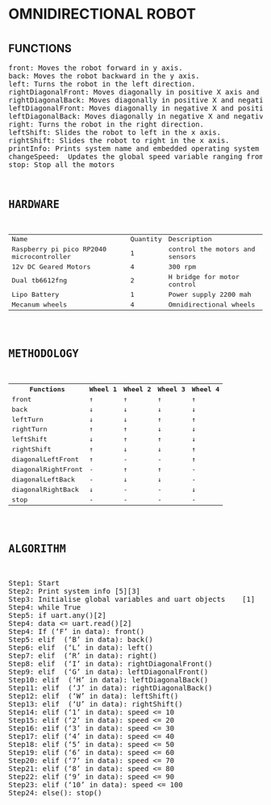 <h1>OMNIDIRECTIONAL ROBOT<h1>
<h2>FUNCTIONS</h2>
<pre>
front: Moves the robot forward in y axis.
back: Moves the robot backward in the y axis.
left: Turns the robot in the left direction.
rightDiagonalFront: Moves diagonally in positive X axis and positive Y axis
rightDiagonalBack: Moves diagonally in positive X and negative Y axis
leftDiagonalFront: Moves diagonally in negative X and positive Y axis
leftDiagonalBack: Moves diagonally in negative X and negative Y axis
right: Turns the robot in the right direction.
leftShift: Slides the robot to left in the x axis.
rightShift: Slides the robot to right in the x axis.
printInfo: Prints system name and embedded operating system name
changeSpeed:  Updates the global speed variable ranging from 1-10 speeds
stop: Stop all the motors
<pre>

<h2>HARDWARE</h2>
<table>
<tr>
    <td>Name</td>
    <td>Quantity</td>
    <td>Description</td>
</tr>
<tr>
    <td>Raspberry pi pico RP2040 microcontroller</td>
    <td>1</td>
    <td>control the motors and sensors</td>
</tr>
<tr>
    <td>12v DC Geared Motors</td>
    <td>4</td>
    <td>300 rpm</td>
</tr>
<tr>
    <td>Dual tb6612fng</td>
    <td>2</td>
    <td>H bridge for motor control</td>
</tr>
<tr>
    <td>Lipo Battery</td>
    <td>1</td>
    <td>Power supply 2200 mah</td>
</tr>
<tr>
    <td>Mecanum wheels</td>
    <td>4</td>
    <td>Omnidirectional wheels</td>
</tr>  
<!--<tr>-->
<!--    <td></td>-->
<!--    <td></td>-->
<!--    <td></td>-->
<!--    <td></td>-->
<!--    <td></td>-->
<!--</tr>-->
</table>

<h2>METHODOLOGY</h2>
<table>
<tr>
    <th>Functions</th>
    <th>Wheel 1</th>
    <th>Wheel 2</th>
    <th>Wheel 3</th>
    <th>Wheel 4</th>
</tr>
<tr>
    <td>front</td>
    <td>↑</td>
    <td>↑</td>
    <td>↑</td>
    <td>↑</td>
</tr>
<tr>
    <td>back</td>
    <td>↓</td>
    <td>↓</td>
    <td>↓</td>
    <td>↓</td>
</tr>
<tr>
    <td>leftTurn</td>
    <td>↓</td>
    <td>↓</td>
    <td>↑</td>
    <td>↑</td>
</tr>
<tr>
    <td>rightTurn</td>
    <td>↑</td>
    <td>↑</td>
    <td>↓</td>
    <td>↓</td>
</tr>
<tr>
    <td>leftShift</td>
    <td>↓</td>
    <td>↑</td>
    <td>↑</td>
    <td>↓</td>
</tr>
<tr>
    <td>rightShift</td>
    <td>↑</td>
    <td>↓</td>
    <td>↓</td>
    <td>↑</td>
</tr>
<tr>
    <td>diagonalLeftFront</td>
    <td>↑</td>
    <td>-</td>
    <td>-</td>
    <td>↑</td>
</tr>
<tr>
    <td>diagonalRightFront</td>
    <td>-</td>
    <td>↑</td>
    <td>↑</td>
    <td>-</td>
</tr>
<tr>
    <td>diagonalLeftBack</td>
    <td>-</td>
    <td>↓</td>
    <td>↓</td>
    <td>-</td>
</tr>
<tr>
    <td>diagonalRightBack</td>
    <td>↓</td>
    <td>-</td>
    <td>-</td>
    <td>↓</td>
</tr>
<tr>
    <td>stop</td>
    <td>-</td>
    <td>-</td>
    <td>-</td>
    <td>-</td>
</tr>
</table>

<h2>ALGORITHM</h2>
<pre>
Step1: Start                                            
Step2: Print system info [5][3]
Step3: Initialise global variables and uart objects    [1]
Step4: while True
Step5: if uart.any()[2]
Step4: data <= uart.read()[2]
Step4: If (‘F’ in data): front()    
Step5: elif  (‘B’ in data): back()
Step6: elif  (‘L’ in data): left()
Step7: elif  (‘R’ in data): right()
Step8: elif  (‘I’ in data): rightDiagonalFront()
Step9: elif  (‘G’ in data): leftDiagonalFront()
Step10: elif  (‘H’ in data): leftDiagonalBack()
Step11: elif  (‘J’ in data): rightDiagonalBack()
Step12: elif  (‘W’ in data): leftShift()
Step13: elif  (‘U’ in data): rightShift()
Step14: elif (‘1’ in data): speed <= 10
Step15: elif (‘2’ in data): speed <= 20
Step16: e1if (‘3’ in data): speed <= 30
Step17: elif (‘4’ in data): speed <= 40
Step18: elif (‘5’ in data): speed <= 50
Step19: elif (‘6’ in data): speed <= 60
Step20: elif (‘7’ in data): speed <= 70
Step21: elif (‘8’ in data): speed <= 80
Step22: elif (‘9’ in data): speed <= 90
Step23: elif (‘10’ in data): speed <= 100
Step24: else(): stop()
<pre>
